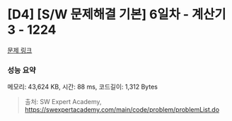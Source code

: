 # [D4] [S/W 문제해결 기본] 6일차 - 계산기3 - 1224 

[문제 링크](https://swexpertacademy.com/main/code/problem/problemDetail.do?contestProbId=AV14tDX6AFgCFAYD) 

### 성능 요약

메모리: 43,624 KB, 시간: 88 ms, 코드길이: 1,312 Bytes



> 출처: SW Expert Academy, https://swexpertacademy.com/main/code/problem/problemList.do